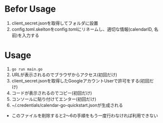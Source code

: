 # Befor Usage
1. client_secret.jsonを取得してフォルダに設置
2. config.toml.skeltonをconfig.tomlにリネームし、適切な情報(calendarID, 名前)を入力する

# Usage
1. `go run main.go`
2. URLが表示されるのでブラウザからアクセス(初回だけ)
3. client_secret.jsonを取得したGoogleアカウントUserで許可をする(初回だけ)
4. コードが表示されるのでコピー(初回だけ)
5. コンソールに貼り付けてエンター(初回だけ)
6. ~/.credentials/calendar-go-quickstart.jsonが生成される
  - このファイルを削除すると2～6の手順をもう一度行わなければ利用できない